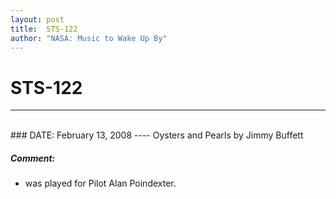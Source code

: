 ```yaml
---
layout: post
title:  STS-122
author: "NASA: Music to Wake Up By"
---
```


# STS-122
----
<br/>
### DATE: February 13, 2008
----
Oysters and Pearls by Jimmy Buffett

##### Comment:
* was played for Pilot Alan Poindexter.
